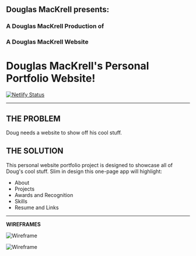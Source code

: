 ## Douglas MacKrell presents: 

### A Douglas MacKrell Production of

### A Douglas MacKrell Website

# Douglas MacKrell's Personal Portfolio Website!

[![Netlify Status](https://api.netlify.com/api/v1/badges/aa6adcc1-00f7-472a-b25b-ae3ba878ddc6/deploy-status)](https://app.netlify.com/sites/douglasmackrell/deploys)

** **

## THE PROBLEM
Doug needs a website to show off his cool stuff.

## THE SOLUTION
This personal website portfolio project is designed to showcase all of Doug's cool stuff. Slim in design this one-page app will highlight:

- About
- Projects
- Awards and Recognition
- Skills
- Resume and Links

** **

**WIREFRAMES**

![Wireframe](Wireframe_UPDATE1.jpg)

![Wireframe](Wireframe_UPDATE2.jpg)